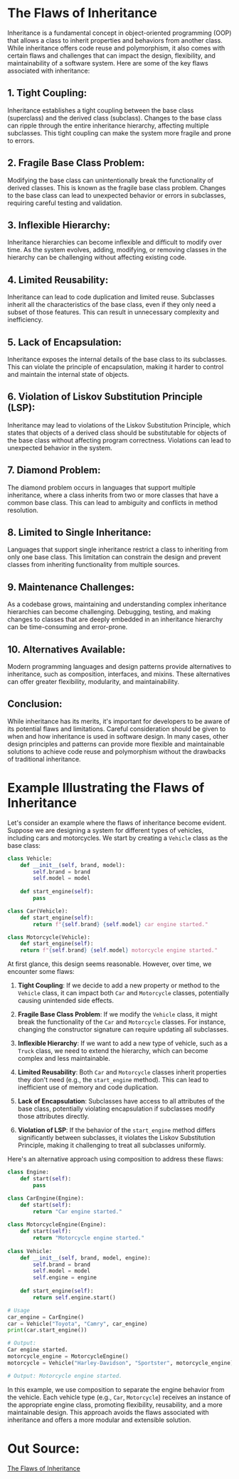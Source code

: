 # The Flaws of Inheritance

Inheritance is a fundamental concept in object-oriented programming (OOP) that allows a class to inherit properties and behaviors from another class. While inheritance offers code reuse and polymorphism, it also comes with certain flaws and challenges that can impact the design, flexibility, and maintainability of a software system. Here are some of the key flaws associated with inheritance:

## 1. Tight Coupling:

Inheritance establishes a tight coupling between the base class (superclass) and the derived class (subclass). Changes to the base class can ripple through the entire inheritance hierarchy, affecting multiple subclasses. This tight coupling can make the system more fragile and prone to errors.

## 2. Fragile Base Class Problem:

Modifying the base class can unintentionally break the functionality of derived classes. This is known as the fragile base class problem. Changes to the base class can lead to unexpected behavior or errors in subclasses, requiring careful testing and validation.

## 3. Inflexible Hierarchy:

Inheritance hierarchies can become inflexible and difficult to modify over time. As the system evolves, adding, modifying, or removing classes in the hierarchy can be challenging without affecting existing code.

## 4. Limited Reusability:

Inheritance can lead to code duplication and limited reuse. Subclasses inherit all the characteristics of the base class, even if they only need a subset of those features. This can result in unnecessary complexity and inefficiency.

## 5. Lack of Encapsulation:

Inheritance exposes the internal details of the base class to its subclasses. This can violate the principle of encapsulation, making it harder to control and maintain the internal state of objects.

## 6. Violation of Liskov Substitution Principle (LSP):

Inheritance may lead to violations of the Liskov Substitution Principle, which states that objects of a derived class should be substitutable for objects of the base class without affecting program correctness. Violations can lead to unexpected behavior in the system.

## 7. Diamond Problem:

The diamond problem occurs in languages that support multiple inheritance, where a class inherits from two or more classes that have a common base class. This can lead to ambiguity and conflicts in method resolution.

## 8. Limited to Single Inheritance:

Languages that support single inheritance restrict a class to inheriting from only one base class. This limitation can constrain the design and prevent classes from inheriting functionality from multiple sources.

## 9. Maintenance Challenges:

As a codebase grows, maintaining and understanding complex inheritance hierarchies can become challenging. Debugging, testing, and making changes to classes that are deeply embedded in an inheritance hierarchy can be time-consuming and error-prone.

## 10. Alternatives Available:

Modern programming languages and design patterns provide alternatives to inheritance, such as composition, interfaces, and mixins. These alternatives can offer greater flexibility, modularity, and maintainability.

## Conclusion:

While inheritance has its merits, it's important for developers to be aware of its potential flaws and limitations. Careful consideration should be given to when and how inheritance is used in software design. In many cases, other design principles and patterns can provide more flexible and maintainable solutions to achieve code reuse and polymorphism without the drawbacks of traditional inheritance.

# Example Illustrating the Flaws of Inheritance

Let's consider an example where the flaws of inheritance become evident. Suppose we are designing a system for different types of vehicles, including cars and motorcycles. We start by creating a `Vehicle` class as the base class:

```python
class Vehicle:     
	def __init__(self, brand, model):         
		self.brand = brand         
		self.model = model     
		 
	def start_engine(self):         
		pass  

class Car(Vehicle):     
	def start_engine(self):         
		return f"{self.brand} {self.model} car engine started."  

class Motorcycle(Vehicle):     
	def start_engine(self):         
	return f"{self.brand} {self.model} motorcycle engine started."
```

At first glance, this design seems reasonable. However, over time, we encounter some flaws:

1. **Tight Coupling**: If we decide to add a new property or method to the `Vehicle` class, it can impact both `Car` and `Motorcycle` classes, potentially causing unintended side effects.
    
2. **Fragile Base Class Problem**: If we modify the `Vehicle` class, it might break the functionality of the `Car` and `Motorcycle` classes. For instance, changing the constructor signature can require updating all subclasses.
    
3. **Inflexible Hierarchy**: If we want to add a new type of vehicle, such as a `Truck` class, we need to extend the hierarchy, which can become complex and less maintainable.
    
4. **Limited Reusability**: Both `Car` and `Motorcycle` classes inherit properties they don't need (e.g., the `start_engine` method). This can lead to inefficient use of memory and code duplication.
    
5. **Lack of Encapsulation**: Subclasses have access to all attributes of the base class, potentially violating encapsulation if subclasses modify those attributes directly.
    
6. **Violation of LSP**: If the behavior of the `start_engine` method differs significantly between subclasses, it violates the Liskov Substitution Principle, making it challenging to treat all subclasses uniformly.
    

Here's an alternative approach using composition to address these flaws:

```python
class Engine:     
	def start(self):         
		pass  

class CarEngine(Engine):     
	def start(self):         
		return "Car engine started."  
		
class MotorcycleEngine(Engine):     
	def start(self):         
		return "Motorcycle engine started."  
		
class Vehicle:     
	def __init__(self, brand, model, engine):         
		self.brand = brand         
		self.model = model         
		self.engine = engine      
	
	def start_engine(self):         
		return self.engine.start()  

# Usage 
car_engine = CarEngine() 
car = Vehicle("Toyota", "Camry", car_engine) 
print(car.start_engine())  

# Output: 
Car engine started.  
motorcycle_engine = MotorcycleEngine() 
motorcycle = Vehicle("Harley-Davidson", "Sportster", motorcycle_engine) print(motorcycle.start_engine())  

# Output: Motorcycle engine started.
```

In this example, we use composition to separate the engine behavior from the vehicle. Each vehicle type (e.g., `Car`, `Motorcycle`) receives an instance of the appropriate engine class, promoting flexibility, reusability, and a more maintainable design. This approach avoids the flaws associated with inheritance and offers a more modular and extensible solution.
# Out Source:
[The Flaws of Inheritance](https://youtu.be/hxGOiiR9ZKg)